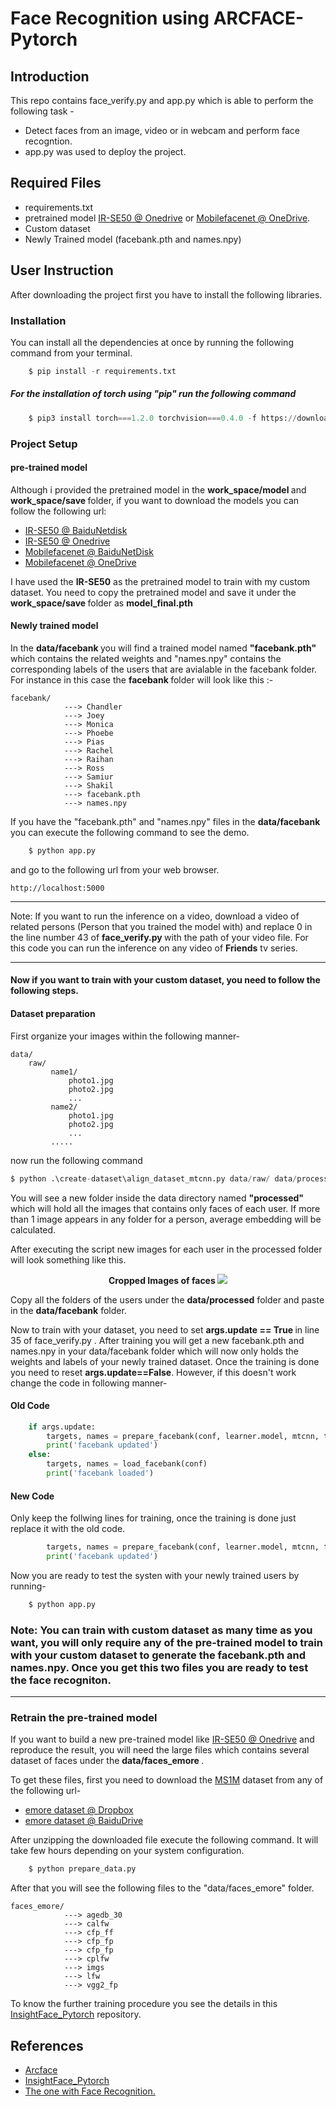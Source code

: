 # Face Recognition using ARCFACE-Pytorch

## Introduction
 This repo contains face_verify.py and app.py which is able to perform the following task -
 - Detect faces from an image, video or in webcam and perform face recogntion.
 - app.py was used to deploy the project.
 
## Required Files
- requirements.txt
- pretrained model [IR-SE50 @ Onedrive](https://onedrive.live.com/?authkey=%21AOw5TZL8cWlj10I&cid=CEC0E1F8F0542A13&id=CEC0E1F8F0542A13%21835&parId=root&action=locate) or [Mobilefacenet @ OneDrive](https://onedrive.live.com/?authkey=%21AIweh1IfiuF9vm4&cid=CEC0E1F8F0542A13&id=CEC0E1F8F0542A13%21836&parId=root&o=OneUp).
- Custom dataset
- Newly Trained model (facebank.pth and names.npy)


## User Instruction
After downloading the project first you have to install the following libraries.
### Installation
You can install all the dependencies at once by running the following command from your terminal.
``` python
    $ pip install -r requirements.txt
```
##### For the installation of torch using "pip" run the following command

``` python
    $ pip3 install torch===1.2.0 torchvision===0.4.0 -f https://download.pytorch.org/whl/torch_stable.html
```
### Project Setup

#### pre-trained model
Although i provided the pretrained model in the <b> work_space/model </b> and <b> work_space/save </b> folder, if you want to download the models you can follow the following url:

- [IR-SE50 @ BaiduNetdisk](https://pan.baidu.com/s/12BUjjwy1uUTEF9HCx5qvoQ)
- [IR-SE50 @ Onedrive](https://onedrive.live.com/?authkey=%21AOw5TZL8cWlj10I&cid=CEC0E1F8F0542A13&id=CEC0E1F8F0542A13%21835&parId=root&action=locate)
- [Mobilefacenet @ BaiduNetDisk](https://pan.baidu.com/s/1hqNNkcAjQOSxUjofboN6qg)
- [Mobilefacenet @ OneDrive](https://onedrive.live.com/?authkey=%21AIweh1IfiuF9vm4&cid=CEC0E1F8F0542A13&id=CEC0E1F8F0542A13%21836&parId=root&o=OneUp)

I have used the <b>IR-SE50</b> as the pretrained model to train with my custom dataset. You need to copy the pretrained model and save it under the <b> work_space/save </b> folder as <b> model_final.pth</b>

#### Newly trained model
In the <b> data/facebank </b> you will find a trained model named <b> "facebank.pth" </b> which contains the related weights and "names.npy" contains the corresponding labels of the users that are avialable in the facebank folder. For instance in this case
the <b> facebank </b> folder will look like this :-

    facebank/
                ---> Chandler
                ---> Joey
                ---> Monica
                ---> Phoebe
                ---> Pias
                ---> Rachel
                ---> Raihan
                ---> Ross
                ---> Samiur
                ---> Shakil
                ---> facebank.pth
                ---> names.npy

If you have the "facebank.pth" and "names.npy" files in the <b>data/facebank</b> you can execute the following command to see the demo.

```python
    $ python app.py
 ```
 and go to the following url from your web browser.
 ```url
http://localhost:5000
```


<hr>
Note: If you want to run the inference on a video, download a video of related persons (Person that you trained the model with) and replace 0 in the line number 43 of <b> face_verify.py </b> with the path of your video file. For this code you can run the inference on any video of <b> Friends</b> tv series.
<hr>

#### Now if you want to train with your custom dataset, you need to follow the following steps.

#### Dataset preparation 

First organize your images within the following manner- 

    data/
        raw/
             name1/
                 photo1.jpg
                 photo2.jpg
                 ...
             name2/
                 photo1.jpg
                 photo2.jpg
                 ...
             .....
now run the following command
```python
$ python .\create-dataset\align_dataset_mtcnn.py data/raw/ data/processed --image_size 112
```

You will see a new folder inside the data directory named <b> "processed" </b> which will hold all the images that contains only faces of each user. If more than 1 image appears in any folder for a person, average embedding will be calculated. 

After executing the script new images for each user in the processed folder will look something like this.
<p align="center"> 
<b> Cropped Images of faces </b>
    <img src ="http://muizzer07.pythonanywhere.com/media/files/Picture1.png">
</p> 

Copy all the folders of the users under the <b>data/processed</b> folder and paste in the <b>data/facebank</b> folder.


Now to train with your dataset, you need to set <b> args.update == True </b> in line 35 of face_verify.py . After training you will get a new facebank.pth and names.npy in your data/facebank folder which will now only holds the weights and labels of your newly trained dataset. Once the training is done you need to reset <b> args.update==False</b>.
However, if this doesn't work change the code in following manner-
#### Old Code 
```python
    if args.update:
        targets, names = prepare_facebank(conf, learner.model, mtcnn, tta = args.tta)
        print('facebank updated')
    else:
        targets, names = load_facebank(conf)
        print('facebank loaded')
```
#### New Code 
Only keep the follwing lines for training, once the training is done just replace it with the old code.
```python
        targets, names = prepare_facebank(conf, learner.model, mtcnn, tta = args.tta)
        print('facebank updated')
````
Now you are ready to test the systen with your newly trained users by running-

```python
    $ python app.py
```

### Note: You can train with custom dataset as many time as you want, you will only require any of the pre-trained model to train with your custom dataset to generate the <b>facebank.pth</b> and <b>names.npy</b>. Once you get this two files you are ready to test the face recogniton.


<hr>

### Retrain the pre-trained model

 If you want to build a new pre-trained model like [IR-SE50 @ Onedrive](https://onedrive.live.com/?authkey=%21AOw5TZL8cWlj10I&cid=CEC0E1F8F0542A13&id=CEC0E1F8F0542A13%21835&parId=root&action=locate) and reproduce the result, you will need the large files which contains several dataset of faces under the <b> data/faces_emore </b>.
 
 To get these files, first you need to download the [MS1M](https://arxiv.org/abs/1607.08221) dataset from any of the following url-
- [emore dataset @ Dropbox](https://www.dropbox.com/s/wpx6tqjf0y5mf6r/faces_ms1m-refine-v2_112x112.zip?dl=0)
- [emore dataset @ BaiduDrive](https://pan.baidu.com/s/1eXohwNBHbbKXh5KHyItVhQ)

After unzipping the downloaded file execute the following command. It will take few hours depending on your system configuration.

```python
    $ python prepare_data.py
```
After that you will see the following files to the "data/faces_emore" folder. 

    faces_emore/
                ---> agedb_30
                ---> calfw
                ---> cfp_ff
                ---> cfp_fp
                ---> cfp_fp
                ---> cplfw
                ---> imgs
                ---> lfw
                ---> vgg2_fp

To know the further training procedure you see the details in this [InsightFace_Pytorch](https://github.com/TreB1eN/InsightFace_Pytorch) repository.

## References
- [Arcface](https://arxiv.org/pdf/1801.07698.pdf)
- [InsightFace_Pytorch](https://github.com/TreB1eN/InsightFace_Pytorch)
- [The one with Face Recognition.](https://towardsdatascience.com/s01e01-3eb397d458d)

